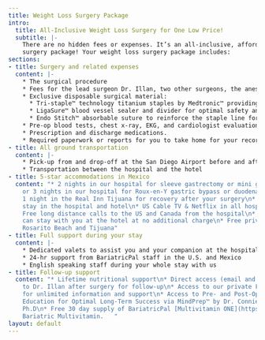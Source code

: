 ```yaml
---
title: Weight Loss Surgery Package
intro:
  title: All-Inclusive Weight Loss Surgery for One Low Price!
  subtitle: |-
    There are no hidden fees or expenses. It’s an all-inclusive, affordable
    surgery package! Your weight loss surgery package includes:
sections:
- title: Surgery and related expenses
  content: |-
    * The surgical procedure
    * Fees for the lead surgeon Dr. Illan, two other surgeons, the anesthesiologist, a doctor, and a surgeon’s assistant or nurse
    * Exclusive disposable surgical material:
      * Tri-staple™ technology titanium staples by Medtronic™ providing outstanding performance for your surgery.
      * LigaSure™ blood vessel sealer and divider for optimal safety and results.
      * Endo Stitch™ absorbable suture to reinforce the staple line for added security and safety.
    * Pre-op blood tests, chest x-ray, EKG, and cardiologist evaluation
    * Prescription and discharge medications.
    * Required paperwork or reports for you to take home for your records and doctors
- title: All ground transportation
  content: |-
    * Pick-up from and drop-off at the San Diego Airport before and after surgery
    * Transportation between the hospital and the hotel
- title: 5-star accommodations in Mexico
  content: "* 2 nights in our hospital for sleeve gastrectomy or mini gastric bypass
    or 3 nights in our hospital for Roux-en-Y gastric bypass or duodenal switch \n*
    1 night in the Real Inn Tijuana for recovery after your surgery\n* Wi-Fi for your
    stay in the hospital and hotel\n* US Cable TV & Netflix in all hospital rooms\n*
    Free long distance calls to the US and Canada from the hospital\n* A companion
    can stay with you at the hotel at no additional charge\n* Free private tour of
    Rosarito Beach and Tijuana"
- title: Full support during your stay
  content: |-
    * Dedicated valets to assist you and your companion at the hospital and hotel
    * 24-hr support from BariatricPal staff in the U.S. and Mexico
    * English speaking staff during your whole stay with us
- title: Follow-up support
  content: "* Lifetime nutritional support\n* Direct access (email and phone number)
    to Dr. Illan after surgery for follow-up\n* Access to our private Facebook group
    for unlimited information and support\n* Access to Pre- and Post-Op Psychological
    Education for Optimal Long-Term Success via MindPrep™ by Dr. Connie Stapleton,
    Ph.D\n* Free 30 day supply of BariatricPal [Multivitamin ONE](https://store.bariatricpal.com/collections/multivitamins/products/bariatricpal-multivitamin-one-1-per-day-bariatric-multivitamin-capsule-with-45mg-iron)
    Bariatric Multivitamin.   "
layout: default
---
```


